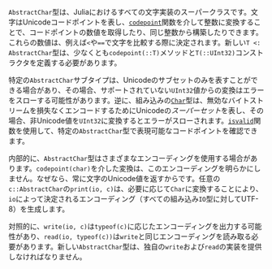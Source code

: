 `AbstractChar`型は、Juliaにおけるすべての文字実装のスーパークラスです。文字はUnicodeコードポイントを表し、[`codepoint`](@ref)関数を介して整数に変換することで、コードポイントの数値を取得したり、同じ整数から構築したりできます。これらの数値は、例えば`<`や`==`で文字を比較する際に決定されます。新しい`T <: AbstractChar`型は、少なくとも`codepoint(::T)`メソッドと`T(::UInt32)`コンストラクタを定義する必要があります。

特定の`AbstractChar`サブタイプは、Unicodeのサブセットのみを表すことができる場合があり、その場合、サポートされていない`UInt32`値からの変換はエラーをスローする可能性があります。逆に、組み込みの[`Char`](@ref)型は、無効なバイトストリームを損失なくエンコードするためにUnicodeの*スーパーセット*を表し、その場合、非Unicode値を`UInt32`に変換するとエラーがスローされます。[`isvalid`](@ref)関数を使用して、特定の`AbstractChar`型で表現可能なコードポイントを確認できます。

内部的に、`AbstractChar`型はさまざまなエンコーディングを使用する場合があります。`codepoint(char)`を介した変換は、このエンコーディングを明らかにしません。なぜなら、常に文字のUnicode値を返すからです。任意の`c::AbstractChar`の`print(io, c)`は、必要に応じて`Char`に変換することにより、`io`によって決定されるエンコーディング（すべての組み込み`IO`型に対してUTF-8）を生成します。

対照的に、`write(io, c)`は`typeof(c)`に応じたエンコーディングを出力する可能性があり、`read(io, typeof(c))`は`write`と同じエンコーディングを読み取る必要があります。新しい`AbstractChar`型は、独自の`write`および`read`の実装を提供しなければなりません。

